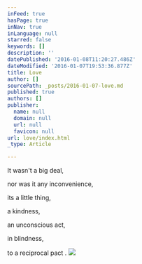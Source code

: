 ```yaml
---
inFeed: true
hasPage: true
inNav: true
inLanguage: null
starred: false
keywords: []
description: ''
datePublished: '2016-01-08T11:20:27.486Z'
dateModified: '2016-01-07T19:53:36.877Z'
title: Love
author: []
sourcePath: _posts/2016-01-07-love.md
published: true
authors: []
publisher:
  name: null
  domain: null
  url: null
  favicon: null
url: love/index.html
_type: Article

---
```

It wasn't a big deal, 

nor was it 
any inconvenience, 

its a little thing, 

a kindness, 

an unconscious act, 

in blindness, 

to a reciprocal pact .
![](https://s3-us-west-2.amazonaws.com/the-grid-img/p/2f0509f991f998b33a1b5e0f75b56f2c3ecf6e8e.jpg)